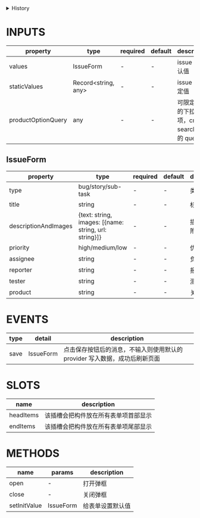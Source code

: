 [//]: # "business-bricks/agile/tpl-create-issue-modal.ts"

<details>
<summary>History</summary>

| Version | Change                                  |
| ------- | --------------------------------------- |
| 1.5.2   | 新增构件 `agile.tpl-create-issue-modal` |
| 1.6.0   | 新增配置 `productOptionQuery`           |
| 1.7.0   | 新增插槽 `headItems` and `endItems`     |

</details>

# INPUTS

| property           | type                | required | default | description                                      |
| ------------------ | ------------------- | -------- | ------- | ------------------------------------------------ |
| values             | IssueForm           | -        | -       | issue 的默认值                                   |
| staticValues       | Record<string, any> | -        | -       | issue 的固定值                                   |
| productOptionQuery | any                 | -        | -       | 可限定产品的下拉框选项，cmdb search 接口的 query |

## IssueForm

| property             | type                                                  | required | default | description    |
| -------------------- | ----------------------------------------------------- | -------- | ------- | -------------- |
| type                 | bug/story/sub-task                                    | -        | -       | 类型           |
| title                | string                                                | -        | -       | 标题           |
| descriptionAndImages | {text: string, images: [{name: string, url: string}]} | -        | -       | 描述及截图附件 |
| priority             | high/medium/low                                       | -        | -       | 优先级         |
| assignee             | string                                                | -        | -       | 负责人         |
| reporter             | string                                                | -        | -       | 报告人         |
| tester               | string                                                | -        | -       | 测试           |
| product              | string                                                | -        | -       | 关联产品       |

# EVENTS

| type | detail    | description                                                                |
| ---- | --------- | -------------------------------------------------------------------------- |
| save | IssueForm | 点击保存按钮后的消息，不输入则使用默认的 provider 写入数据，成功后刷新页面 |

# SLOTS

| name      | description                          |
| --------- | ------------------------------------ |
| headItems | 该插槽会把构件放在所有表单项首部显示 |
| endItems  | 该插槽会把构件放在所有表单项尾部显示 |

# METHODS

| name         | params    | description      |
| ------------ | --------- | ---------------- |
| open         | -         | 打开弹框         |
| close        | -         | 关闭弹框         |
| setInitValue | IssueForm | 给表单设置默认值 |
